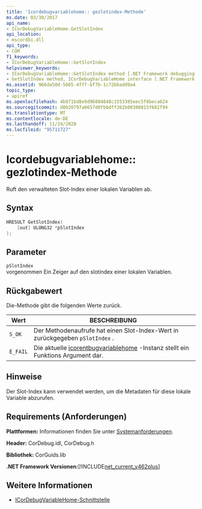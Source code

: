 ```yaml
---
title: 'Icordebugvariablehome:: gezlotindex-Methode'
ms.date: 03/30/2017
api_name:
- ICorDebugVariableHome.GetSlotIndex
api_location:
- mscordbi.dll
api_type:
- COM
f1_keywords:
- ICorDebugVariableHome::GetSlotIndex
helpviewer_keywords:
- ICorDebugVariableHome::GetSlotIndex method [.NET Framework debugging]
- GetSlotIndex method, ICorDebugVariableHome interface [.NET Framework debugging]
ms.assetid: 966da50d-5665-4fff-bf7b-1c72bbadd9a4
topic_type:
- apiref
ms.openlocfilehash: 4b071bd8e9d96084848c1553385eec5f8beca624
ms.sourcegitcommit: d8020797a6657d0fbbdff362b80300815f682f94
ms.translationtype: MT
ms.contentlocale: de-DE
ms.lasthandoff: 11/24/2020
ms.locfileid: "95711727"
---
```

# <a name="icordebugvariablehomegetslotindex-method"></a>Icordebugvariablehome:: gezlotindex-Methode

Ruft den verwalteten Slot-Index einer lokalen Variablen ab.  
  
## <a name="syntax"></a>Syntax  
  
```cpp  
HRESULT GetSlotIndex(  
    [out] ULONG32 *pSlotIndex  
);  
```  
  
## <a name="parameters"></a>Parameter  

 `pSlotIndex`  
 vorgenommen Ein Zeiger auf den slotindex einer lokalen Variablen.  
  
## <a name="return-value"></a>Rückgabewert  

 Die-Methode gibt die folgenden Werte zurück.  
  
|Wert|BESCHREIBUNG|  
|-----------|-----------------|  
|`S_OK`|Der Methodenaufrufe hat einen Slot-Index-Wert in zurückgegeben `pSlotIndex` .|  
|`E_FAIL`|Die aktuelle [icorentbugvariablehome](icordebugvariablehome-interface.md) -Instanz stellt ein Funktions Argument dar.|  
  
## <a name="remarks"></a>Hinweise  

 Der Slot-Index kann verwendet werden, um die Metadaten für diese lokale Variable abzurufen.  
  
## <a name="requirements"></a>Requirements (Anforderungen)  

 **Plattformen:** Informationen finden Sie unter [Systemanforderungen](../../get-started/system-requirements.md).  
  
 **Header:** CorDebug.idl, CorDebug.h  
  
 **Bibliothek:** CorGuids.lib  
  
 **.NET Framework Versionen:**[!INCLUDE[net_current_v462plus](../../../../includes/net-current-v462plus-md.md)]  
  
## <a name="see-also"></a>Weitere Informationen

- [ICorDebugVariableHome-Schnittstelle](icordebugvariablehome-interface.md)
